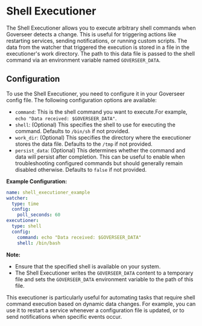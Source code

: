 # Shell Executioner

The Shell Executioner allows you to execute arbitrary shell commands when
Goverseer detects a change. This is useful for triggering actions like
restarting services, sending notifications, or running custom scripts. The data
from the watcher that triggered the execution is stored in a file in the
executioner's work directory. The path to this data file is passed to the shell
command via an environment variable named `GOVERSEER_DATA`.

## Configuration

To use the Shell Executioner, you need to configure it in your Goverseer config
file. The following configuration options are available:

- `command`: This is the shell command you want to execute.For example,
  `echo "Data received: $GOVERSEER_DATA"`.
- `shell`: (Optional) This specifies the shell to use for executing the command.
  Defaults to `/bin/sh` if not provided.
- `work_dir`: (Optional) This specifies the directory where the executioner
  stores the data file. Defaults to the `/tmp` if not provided.
- `persist_data`: (Optional) This determines whether the command and data will
  persist after completion. This can be useful to enable when troubleshooting
  configured commands but should generally remain disabled otherwise. Defaults
  to `false` if not provided.

**Example Configuration:**

```yaml
name: shell_executioner_example
watcher:
  type: time
  config:
    poll_seconds: 60
executioner:
  type: shell
  config:
    command: echo "Data received: $GOVERSEER_DATA"
    shell: /bin/bash
```

**Note:**

- Ensure that the specified shell is available on your system.
- The Shell Executioner writes the `GOVERSEER_DATA` content to a temporary file
  and sets the `GOVERSEER_DATA` environment variable to the path of this file.

This executioner is particularly useful for automating tasks that require shell
command execution based on dynamic data changes. For example, you can use it to
restart a service whenever a configuration file is updated, or to send
notifications when specific events occur.
